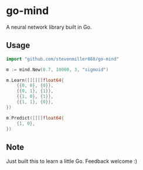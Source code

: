 # go-mind

A neural network library built in Go.

## Usage

```go
import "github.com/stevenmiller888/go-mind"

m := mind.New(0.7, 10000, 3, "sigmoid")

m.Learn([][][]float64{
	{{0, 0}, {0}},
	{{0, 1}, {1}},
	{{1, 0}, {1}},
	{{1, 1}, {0}},
})

m.Predict([][]float64{
	{1, 0},
})
```

## Note

Just built this to learn a little Go. Feedback welcome :)